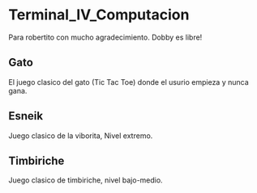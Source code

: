 Terminal_IV_Computacion
=========================


Para robertito con mucho agradecimiento. Dobby es libre!

Gato
---------------------------------

El juego clasico del gato (Tic Tac Toe) donde el usurio empieza y nunca gana.

Esneik
---------------------------------

Juego clasico de la viborita, Nivel extremo.

Timbiriche
---------------------------------

Juego clasico de timbiriche, nivel bajo-medio.






